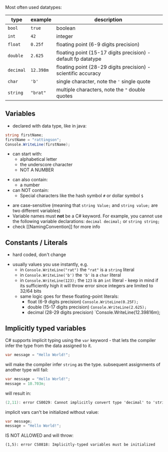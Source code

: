 Most often used datatypes:

| type      | example   | description                                                   |
| --------- | --------- | ------------------------------------------------------------- |
| `bool`    | `true`    | boolean                                                       |
| `int`     | `42`      | integer                                                       |
| `float`   | `0.25f`   | floating point (6-9 digits precision)                         |
| `double`  | `2.625`   | floating point (15-17 digits precision) - default fp datatype |
| `decimal` | `12.398m` | floating point (28-29 digits precision) - scientific accuracy |
| `char`    | `'b'`     | single character, note the `'` single quote                   |
| `string`  | `"brat"`  | multiple characters, note the `"` double quotes               |

## Variables
* declared with data type, like in java:
```csharp
string firstName;
firstName = "rattingson";
Console.WriteLine(firstName);
```
- can start with:
	- alphabetical letter
	* the underscore character
	* NOT A NUMBER
* can also contain:
	* a number
* can NOT contain:
	* Special characters like the hash symbol `#` or dollar symbol `$`
- are case-sensitive (meaning that `string Value;` and `string value;` are two different variables)
- Variable names must **not** be a C# keyword. For example, you cannot use the following variable declarations: `decimal decimal;` or `string string;`
- check [[NamingConvention]] for more info
## Constants / Literals
- hard coded, don't change
* usually values you use instantly, e.g.
	* in `Console.WriteLine("rat")` the `"rat"` is a `string` literal
	* in `Console.WriteLine('b')` the `'b'` is a `char` literal
	* in  `Console.WriteLine(123);` the `123` is an `int` literal - keep in mind if its sufficiently high it will throw error since integers are limited to 32/64 bits
	* same logic goes for these floating-point literals:
		* float (6-9 digits precision)  `Console.WriteLine(0.25F);`
		* double (15-17 digits precision) `Console.WriteLine(2.625);`
		* decimal (28-29 digits precision) `Console.WriteLine(12.39816m);



## Implicitly typed variables

C# supports implicit typing using the `var` keyword  - that lets the compiler infer the type from the data assigned to it.

```csharp
var message = "Hello World!";
```

will make the compiler infer `string` as the type. subsequent assignments of another type will fail:

```csharp
var message = "Hello World!";
message = 10.703m;
```
will result in:
```csharp
(2,11): error CS0029: Cannot implicitly convert type 'decimal' to 'string'
```
implicit vars can't be initialized without value:
```csharp
var message;
message = "Hello World!";
```
IS NOT ALLOWED and will throw:
```
(1,5): error CS0818: Implicitly-typed variables must be initialized